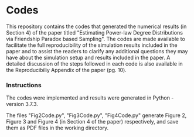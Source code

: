 # Codes
This repository contains the codes that generated the numerical results (in Section 4) of the paper titled "Estimating Power-law Degree Distributions via Friendship Paradox based Sampling". The codes are made available to facilitate the full reproducibility of the simulation results included in the paper and to assist the readers to clarify any additional questions they may have about the simulation setup and results included in the paper. A detailed discussion of the steps followed in each code is also available in the Reproducibiliy Appendix of the paper (pg. 10).

### Instructions
The codes were implemented and results were generated in Python - version 3.7.3. 

The files "Fig2Code.py", "Fig3Code.py", "Fig4Code.py" generate Figure 2, Figure 3 and Figure 4 (in Section 4 of the paper) respectively, and save them as PDF files in the working directory.  
